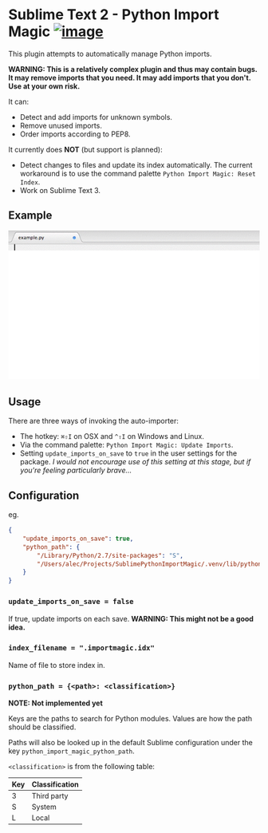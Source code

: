 # Sublime Text 2 - Python Import Magic [![image](https://secure.travis-ci.org/alecthomas/SublimePythonImportMagic.png?branch=master)](https://travis-ci.org/alecthomas/SublimePythonImportMagic)

This plugin attempts to automatically manage Python imports.

**WARNING: This is a relatively complex plugin and thus may contain bugs. It may remove imports that you need. It may add imports that you don't. Use at your own risk.**

It can:

- Detect and add imports for unknown symbols.
- Remove unused imports.
- Order imports according to PEP8.

It currently does **NOT** (but support is planned):

- Detect changes to files and update its index automatically. The current workaround is to use the command palette `Python Import Magic: Reset Index`.
- Work on Sublime Text 3.

## Example

![Example of Import Magic at work](Python%20Import%20Magic.gif)

## Usage

There are three ways of invoking the auto-importer:

- The hotkey: `⌘⇧I` on OSX and `^⇧I` on Windows and Linux.
- Via the command palette: `Python Import Magic: Update Imports`.
- Setting `update_imports_on_save` to `true` in the user settings for the package. *I would not encourage use of this setting at this stage, but if you're feeling particularly brave...*


## Configuration

eg.

```json
{
    "update_imports_on_save": true,
    "python_path": {
        "/Library/Python/2.7/site-packages": "S",
        "/Users/alec/Projects/SublimePythonImportMagic/.venv/lib/python2.7/site-packages": "L"
    }
}
```

### `update_imports_on_save = false`

If true, update imports on each save. **WARNING: This might not be a good idea.**

### `index_filename = ".importmagic.idx"`

Name of file to store index in.

### `python_path = {<path>: <classification>}`

**NOTE: Not implemented yet**

Keys are the paths to search for Python modules. Values are how the path should be classified.

Paths will also be looked up in the default Sublime configuration under the key `python_import_magic_python_path`.

`<classification>` is from the following table:

Key | Classification
--- | -------
3 | Third party
S | System
L | Local
